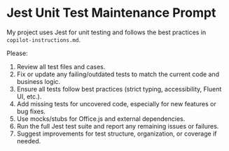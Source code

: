# Jest Unit Test Maintenance Prompt

My project uses Jest for unit testing and follows the best practices in `copilot-instructions.md`.

Please:

1. Review all test files and cases.
2. Fix or update any failing/outdated tests to match the current code and business logic.
3. Ensure all tests follow best practices (strict typing, accessibility, Fluent UI, etc.).
4. Add missing tests for uncovered code, especially for new features or bug fixes.
5. Use mocks/stubs for Office.js and external dependencies.
6. Run the full Jest test suite and report any remaining issues or failures.
7. Suggest improvements for test structure, organization, or coverage if needed.
